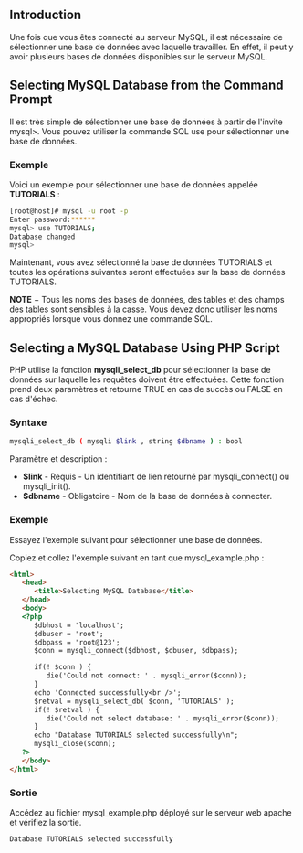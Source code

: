 ## Introduction

Une fois que vous êtes connecté au serveur MySQL, il est nécessaire de sélectionner une base de données avec laquelle 
travailler. En effet, il peut y avoir plusieurs bases de données disponibles sur le serveur MySQL.

## Selecting MySQL Database from the Command Prompt

Il est très simple de sélectionner une base de données à partir de l'invite mysql>. Vous pouvez utiliser la commande
SQL use pour sélectionner une base de données.

### Exemple

Voici un exemple pour sélectionner une base de données appelée **TUTORIALS** :

``` bash
[root@host]# mysql -u root -p
Enter password:******
mysql> use TUTORIALS;
Database changed
mysql> 
```

Maintenant, vous avez sélectionné la base de données TUTORIALS et toutes les opérations suivantes seront effectuées sur
la base de données TUTORIALS.

**NOTE** − Tous les noms des bases de données, des tables et des champs des tables sont sensibles à la casse. Vous
devez donc utiliser les noms appropriés lorsque vous donnez une commande SQL.

## Selecting a MySQL Database Using PHP Script

PHP utilise la fonction **mysqli_select_db** pour sélectionner la base de données sur laquelle les requêtes doivent
être effectuées. Cette fonction prend deux paramètres et retourne TRUE en cas de succès ou FALSE en cas d'échec.

### Syntaxe

``` bash
mysqli_select_db ( mysqli $link , string $dbname ) : bool
```

Paramètre et description :

  - **$link** - Requis - Un identifiant de lien retourné par mysqli_connect() ou mysqli_init().
  - **$dbname** - Obligatoire - Nom de la base de données à connecter.

### Exemple

Essayez l'exemple suivant pour sélectionner une base de données.

Copiez et collez l'exemple suivant en tant que mysql_example.php :

``` html
<html>
   <head>
      <title>Selecting MySQL Database</title>
   </head>
   <body>
   <?php
      $dbhost = 'localhost';
      $dbuser = 'root';
      $dbpass = 'root@123';
      $conn = mysqli_connect($dbhost, $dbuser, $dbpass);

      if(! $conn ) {
         die('Could not connect: ' . mysqli_error($conn));
      }
      echo 'Connected successfully<br />';
      $retval = mysqli_select_db( $conn, 'TUTORIALS' );
      if(! $retval ) {
         die('Could not select database: ' . mysqli_error($conn));
      }
      echo "Database TUTORIALS selected successfully\n";
      mysqli_close($conn);
   ?>
   </body>
</html>
```

### Sortie

Accédez au fichier mysql_example.php déployé sur le serveur web apache et vérifiez la sortie.

``` bash
Database TUTORIALS selected successfully
```